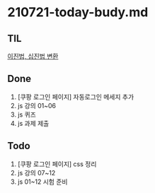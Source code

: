 # 210721-today-budy.md

## TIL

[이진법, 십진법 변환](https://github.com/sosoYim/TIL/blob/main/etc/210721-etc-bin.md)

## Done

1. [쿠팡 로그인 페이지] 자동로그인 메세지 추가
2. js 강의 01~06
3. js 퀴즈
4. js 과제 제출

## Todo

1. [쿠팡 로그인 페이지] css 정리
2. js 강의 07~12
3. js 01~12 시험 준비
